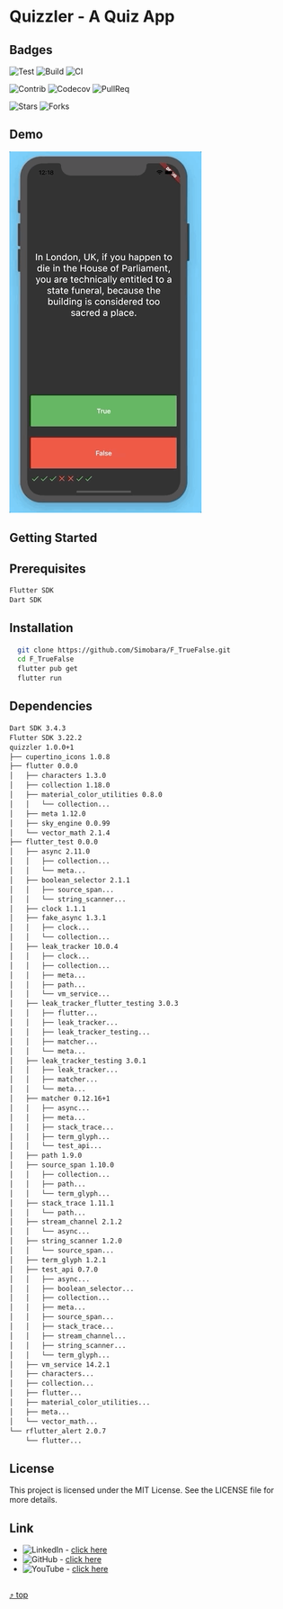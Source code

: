 <a name="top"></a>
# Quizzler - A Quiz App

## Badges
![Test](https://img.shields.io/badge/Test-passing-brightgreen)
![Build](https://img.shields.io/badge/Build-passing-brightgreen)
![CI](https://img.shields.io/badge/CI-passing-brightgreen?logo=github)

![Contrib](https://img.shields.io/badge/Contrib-267-blue)
![Codecov](https://img.shields.io/badge/CodeCov-88%25-blue)
![PullReq](https://img.shields.io/badge/PullReq-171%20open-blue)

![Stars](https://img.shields.io/github/stars/Simobara/F_TrueFalse?style=social)
![Forks](https://img.shields.io/github/forks/Simobara/F_TrueFalse?style=social)


## Demo
![Finished App](Quizzler.gif)


## Getting Started

## Prerequisites
  ```sh
  Flutter SDK
  Dart SDK
  ```

## Installation
```sh
  git clone https://github.com/Simobara/F_TrueFalse.git
  cd F_TrueFalse
  flutter pub get
  flutter run
```

## Dependencies
```sh
Dart SDK 3.4.3
Flutter SDK 3.22.2
quizzler 1.0.0+1
├── cupertino_icons 1.0.8
├── flutter 0.0.0
│   ├── characters 1.3.0
│   ├── collection 1.18.0
│   ├── material_color_utilities 0.8.0
│   │   └── collection...
│   ├── meta 1.12.0
│   ├── sky_engine 0.0.99
│   └── vector_math 2.1.4
├── flutter_test 0.0.0
│   ├── async 2.11.0
│   │   ├── collection...
│   │   └── meta...
│   ├── boolean_selector 2.1.1
│   │   ├── source_span...
│   │   └── string_scanner...
│   ├── clock 1.1.1
│   ├── fake_async 1.3.1
│   │   ├── clock...
│   │   └── collection...
│   ├── leak_tracker 10.0.4
│   │   ├── clock...
│   │   ├── collection...
│   │   ├── meta...
│   │   ├── path...
│   │   └── vm_service...
│   ├── leak_tracker_flutter_testing 3.0.3
│   │   ├── flutter...
│   │   ├── leak_tracker...
│   │   ├── leak_tracker_testing...
│   │   ├── matcher...
│   │   └── meta...
│   ├── leak_tracker_testing 3.0.1
│   │   ├── leak_tracker...
│   │   ├── matcher...
│   │   └── meta...
│   ├── matcher 0.12.16+1
│   │   ├── async...
│   │   ├── meta...
│   │   ├── stack_trace...
│   │   ├── term_glyph...
│   │   └── test_api...
│   ├── path 1.9.0
│   ├── source_span 1.10.0
│   │   ├── collection...
│   │   ├── path...
│   │   └── term_glyph...
│   ├── stack_trace 1.11.1
│   │   └── path...
│   ├── stream_channel 2.1.2
│   │   └── async...
│   ├── string_scanner 1.2.0
│   │   └── source_span...
│   ├── term_glyph 1.2.1
│   ├── test_api 0.7.0
│   │   ├── async...
│   │   ├── boolean_selector...
│   │   ├── collection...
│   │   ├── meta...
│   │   ├── source_span...
│   │   ├── stack_trace...
│   │   ├── stream_channel...
│   │   ├── string_scanner...
│   │   └── term_glyph...
│   ├── vm_service 14.2.1
│   ├── characters...
│   ├── collection...
│   ├── flutter...
│   ├── material_color_utilities...
│   ├── meta...
│   └── vector_math...
└── rflutter_alert 2.0.7
    └── flutter...
```


## License
This project is licensed under the MIT License. 
See the LICENSE file for more details.


## Link

- ![LinkedIn](https://img.shields.io/badge/LinkedIn-Connect-blue?style=social&logo=linkedin) - [click here](https://www.linkedin.com/in/siba2410)
- ![GitHub](https://img.shields.io/badge/GitHub-Profile-blue?style=social&logo=github) - [click here](https://github.com/Simobara)
- ![YouTube](https://img.shields.io/youtube/views/dQw4w9WgXcQ?style=social) - [click here](https://www.youtube.com/watch?v=dQw4w9WgXcQ)



##
[⤴️ top](#top)

